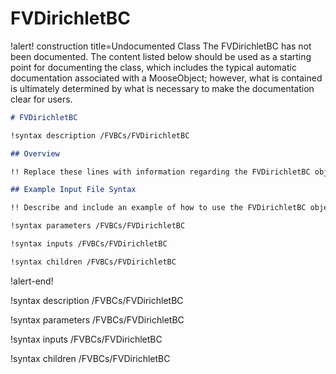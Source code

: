 # FVDirichletBC

!alert! construction title=Undocumented Class
The FVDirichletBC has not been documented. The content listed below should be used as a starting point for
documenting the class, which includes the typical automatic documentation associated with a
MooseObject; however, what is contained is ultimately determined by what is necessary to make the
documentation clear for users.

```markdown
# FVDirichletBC

!syntax description /FVBCs/FVDirichletBC

## Overview

!! Replace these lines with information regarding the FVDirichletBC object.

## Example Input File Syntax

!! Describe and include an example of how to use the FVDirichletBC object.

!syntax parameters /FVBCs/FVDirichletBC

!syntax inputs /FVBCs/FVDirichletBC

!syntax children /FVBCs/FVDirichletBC
```
!alert-end!

!syntax description /FVBCs/FVDirichletBC

!syntax parameters /FVBCs/FVDirichletBC

!syntax inputs /FVBCs/FVDirichletBC

!syntax children /FVBCs/FVDirichletBC
